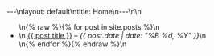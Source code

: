 ---\nlayout: default\ntitle: Home\n---\n\n<ul>\n{% raw %}{% for post in site.posts %}\n  <li>\n    <a href="{{ post.url }}">{{ post.title }}</a> – <em>{{ post.date | date: "%B %d, %Y" }}</em>\n  </li>\n{% endfor %}{% endraw %}\n</ul>
